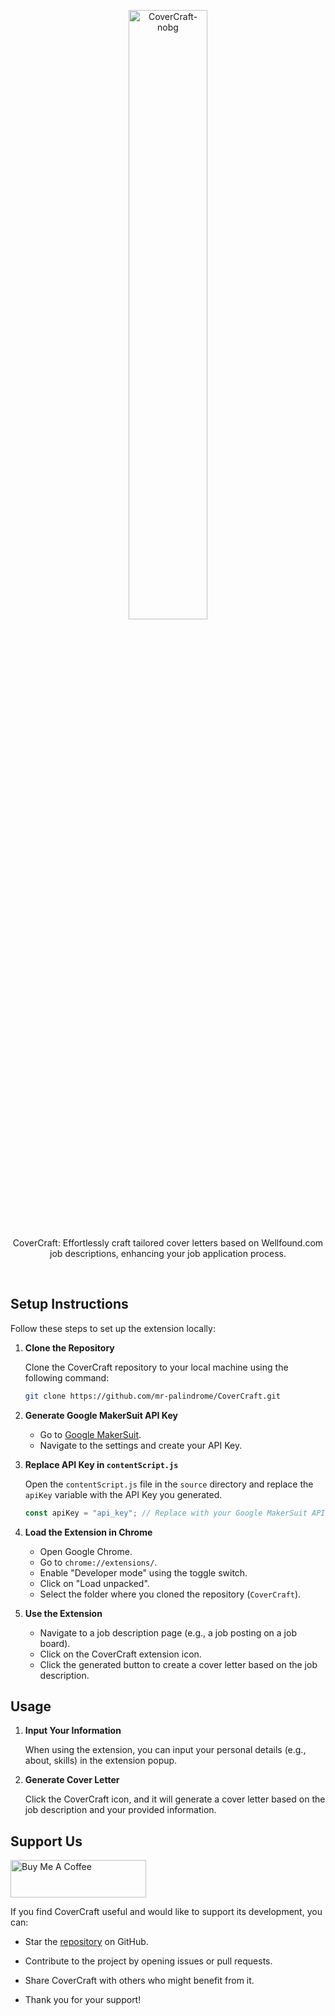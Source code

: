 <p align="center">
<img alt="CoverCraft-nobg" src="https://github.com/mr-palindrome/CoverCraft/assets/56421861/aed1bba9-5e95-4c70-9e39-8b3ef084542d" width="50%" height="50%">
</p>
<p align="center">
CoverCraft: Effortlessly craft tailored cover letters based on Wellfound.com job descriptions, enhancing your job application process.
</p> <br>

## Setup Instructions

Follow these steps to set up the extension locally:

1. **Clone the Repository**

   Clone the CoverCraft repository to your local machine using the following command:

   ```bash
   git clone https://github.com/mr-palindrome/CoverCraft.git
   ```

2. **Generate Google MakerSuit API Key**

    - Go to [Google MakerSuit](https://makersuite.google.com/).
    - Navigate to the settings and create your API Key.

3. **Replace API Key in `contentScript.js`**

   Open the `contentScript.js` file in the `source` directory and replace the `apiKey` variable with the API Key you generated.

   ```JavaScript
   const apiKey = "api_key"; // Replace with your Google MakerSuit API Key
   ```

4. **Load the Extension in Chrome**

    - Open Google Chrome.
    - Go to `chrome://extensions/`.
    - Enable "Developer mode" using the toggle switch.
    - Click on "Load unpacked".
    - Select the folder where you cloned the repository (`CoverCraft`).

5. **Use the Extension**

    - Navigate to a job description page (e.g., a job posting on a job board).
    - Click on the CoverCraft extension icon.
    - Click the generated button to create a cover letter based on the job description.

## Usage

1. **Input Your Information**

   When using the extension, you can input your personal details (e.g., about, skills) in the extension popup.

2. **Generate Cover Letter**

   Click the CoverCraft icon, and it will generate a cover letter based on the job description and your provided information.

## Support Us
<a href="https://www.buymeacoffee.com/mrpalindrome" target="_blank"><img src="https://cdn.buymeacoffee.com/buttons/v2/default-blue.png" alt="Buy Me A Coffee" style="height: 60px !important;width: 217px !important;" ></a>

If you find CoverCraft useful and would like to support its development, you can:

- Star the [repository](https://github.com/your-username/CoverCraft) on GitHub.
- Contribute to the project by opening issues or pull requests.
- Share CoverCraft with others who might benefit from it.

- Thank you for your support!